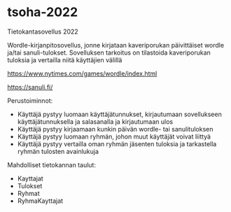 # tsoha-2022
Tietokantasovellus 2022

Wordle-kirjanpitosovellus, jonne kirjataan kaveriporukan päivittäiset wordle ja/tai sanuli-tulokset. Sovelluksen tarkoitus on tilastoida kaveriporukan tuloksia ja vertailla niitä käyttäjien välillä

https://www.nytimes.com/games/wordle/index.html

https://sanuli.fi/

Perustoiminnot:
- Käyttäjä pystyy luomaan käyttäjätunnukset, kirjautumaan sovellukseen käyttäjätunnuksella ja salasanalla ja kirjautumaan ulos
- Käyttäjä pystyy kirjaamaan kunkin päivän wordle- tai sanulituloksen
- Käyttäjä pystyy luomaan ryhmän, johon muut käyttäjät voivat liittyä
- Käyttäjä pystyy vertailla oman ryhmän jäsenten tuloksia ja tarkastella ryhmän tulosten avainlukuja


Mahdolliset tietokannan taulut:
- Kayttajat
- Tulokset
- Ryhmat
- RyhmaKayttajat

